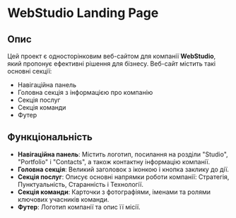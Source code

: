 # WebStudio Landing Page

## Опис

Цей проект є односторінковим веб-сайтом для компанії **WebStudio**, який пропонує ефективні рішення для бізнесу. Веб-сайт містить такі основні секції:
- Навігаційна панель
- Головна секція з інформацією про компанію
- Секція послуг
- Секція команди
- Футер

## Функціональність

- **Навігаційна панель**: Містить логотип, посилання на розділи "Studio", "Portfolio" і "Contacts", а також контактну інформацію компанії.
- **Головна секція**: Великий заголовок з іконкою і кнопка заклику до дії.
- **Секція послуг**: Описує основні напрямки роботи компанії: Стратегія, Пунктуальність, Старанність і Технології.
- **Секція команди**: Карточки з фотографіями, іменами та ролями ключових учасників команди.
- **Футер**: Логотип компанії та опис її місії.
